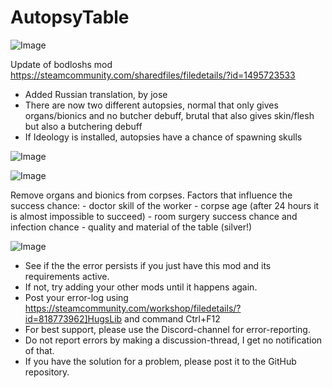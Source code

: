 # AutopsyTable

![Image](https://i.imgur.com/buuPQel.png)

Update of bodloshs mod
https://steamcommunity.com/sharedfiles/filedetails/?id=1495723533

- Added Russian translation, by jose
- There are now two different autopsies, normal that only gives organs/bionics and no butcher debuff, brutal that also gives skin/flesh but also a butchering debuff
- If Ideology is installed, autopsies have a chance of spawning skulls

![Image](https://i.imgur.com/pufA0kM.png)

	
![Image](https://i.imgur.com/Z4GOv8H.png)


Remove organs and bionics from corpses.
		Factors that influence the success chance:
		- doctor skill of the worker
		- corpse age (after 24 hours it is almost impossible to succeed)
		- room surgery success chance and infection chance
		- quality and material of the table (silver!)


![Image](https://i.imgur.com/PwoNOj4.png)



-  See if the the error persists if you just have this mod and its requirements active.
-  If not, try adding your other mods until it happens again.
-  Post your error-log using https://steamcommunity.com/workshop/filedetails/?id=818773962]HugsLib and command Ctrl+F12
-  For best support, please use the Discord-channel for error-reporting.
-  Do not report errors by making a discussion-thread, I get no notification of that.
-  If you have the solution for a problem, please post it to the GitHub repository.



